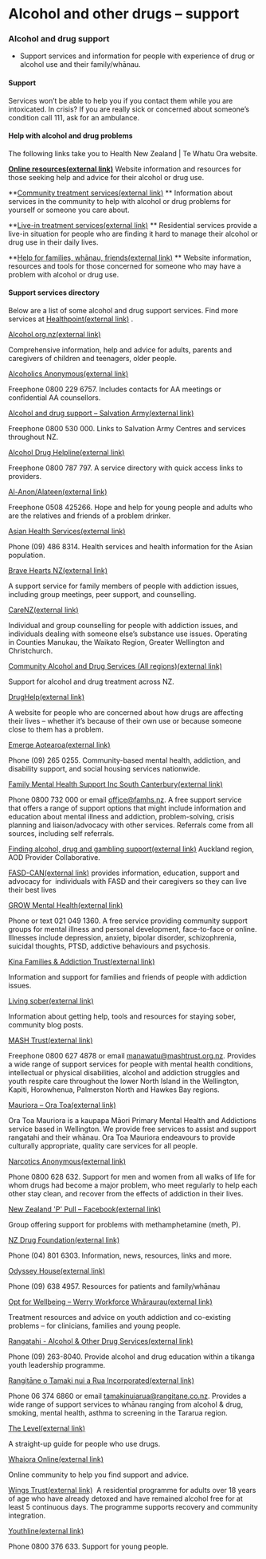 # Alcohol and other drugs – support

### Alcohol and drug support

- Support services and information for people with experience of drug or alcohol use and their family/whānau.

#### Support

Services won’t be able to help you if you contact them while you are intoxicated. In crisis? If you are really sick or concerned about someone’s condition call 111, ask for an ambulance.

#### Help with alcohol and drug problems

The following links take you to Health New Zealand | Te Whatu Ora website.

**[Online resources(external link)](https://info.health.nz/services-support/alcohol-and-drug-services/online-resources/ 'Open external link')** Website information and resources for those seeking help and advice for their alcohol or drug use.

**[Community treatment services(external link)](https://info.health.nz/services-support/alcohol-and-drug-services/community-treatment-services/ 'Open external link')
** Information about services in the community to help with alcohol or drug problems for yourself or someone you care about.

**[Live-in treatment services(external link)](https://info.health.nz/services-support/alcohol-and-drug-services/live-in-treatment-services/ 'Open external link')
** Residential services provide a live-in situation for people who are finding it hard to manage their alcohol or drug use in their daily lives.

**[Help for families, whānau, friends(external link)](https://info.health.nz/services-support/alcohol-and-drug-services/help-for-whanau-and-friends/ 'Open external link')
** Website information, resources and tools for those concerned for someone who may have a problem with alcohol or drug use.

#### Support services directory

Below are a list of some alcohol and drug support services. Find more services at [Healthpoint(external link)](https://www.healthpoint.co.nz/ 'Open external link')
.

[Alcohol.org.nz(external link)](https://www.alcohol.org.nz/ 'Open external link')

Comprehensive information, help and advice for adults, parents and caregivers of children and teenagers, older people.

[Alcoholics Anonymous(external link)](http://www.aa.org.nz/help 'Open external link')

Freephone 0800 229 6757. Includes contacts for AA meetings or confidential AA counsellors.

[Alcohol and drug support – Salvation Army(external link)](https://www.salvationarmy.org.nz/centres/#!/addictions 'Open external link')

Freephone 0800 530 000. Links to Salvation Army Centres and services throughout NZ.

[Alcohol Drug Helpline(external link)](http://alcoholdrughelp.org.nz/directory/ 'Open external link')

Freephone 0800 787 797. A service directory with quick access links to providers.

[Al-Anon/Alateen(external link)](https://al-anon.org.nz/ 'Open external link')

Freephone 0508 425266. Hope and help for young people and adults who are the relatives and friends of a problem drinker.

[Asian Health Services(external link)](http://www.asianhealthservices.co.nz/About-Us 'Open external link')

Phone (09) 486 8314. Health services and health information for the Asian population.

[Brave Hearts NZ(external link)](https://bravehearts.nz/ 'Open external link')

A support service for family members of people with addiction issues, including group meetings, peer support, and counselling.

[CareNZ(external link)](https://www.carenz.co.nz/)

Individual and group counselling for people with addiction issues, and individuals dealing with someone else’s substance use issues. Operating in Counties Manukau, the Waikato Region, Greater Wellington and Christchurch.

[Community Alcohol and Drug Services (All regions)(external link)](https://www.healthpoint.co.nz/search?q=community+alcohol+and+drug+services 'Open external link')

Support for alcohol and drug treatment across NZ.

[DrugHelp(external link)](https://drughelp.org.nz/ 'Open external link')

A website for people who are concerned about how drugs are affecting their lives – whether it’s because of their own use or because someone close to them has a problem.

[Emerge Aotearoa(external link)](https://emergeaotearoa.org.nz/ 'Open external link')

Phone (09) 265 0255. Community-based mental health, addiction, and disability support, and social housing services nationwide.

[Family Mental Health Support Inc South Canterbury(external link)](https://www.healthpoint.co.nz/mental-health-addictions/mental-health-addictions/family-mental-health-support-inc/#_subservices 'Open external link')

Phone 0800 732 000 or email office@famhs.nz. A free support service that offers a range of support options that might include information and education about mental illness and addiction, problem-solving, crisis planning and liaison/advocacy with other services. Referrals come from all sources, including self referrals.

[Finding alcohol, drug and gambling support(external link)](https://aucklandregion.communityhealthpathways.org/Resources/AODHealthServices%e2%80%93FindingAlcoholandOtherDrugSupport.pdf 'Open external link')
Auckland region, AOD Provider Collaborative.

[FASD-CAN(external link)](https://www.fasd-can.org.nz/ 'Open external link')
provides information, education, support and advocacy for  individuals with FASD and their caregivers so they can live their best lives

[GROW Mental Health(external link)](https://grow.org.nz/ 'Open external link')

Phone or text 021 049 1360. A free service providing community support groups for mental illness and personal development, face-to-face or online. Illnesses include depression, anxiety, bipolar disorder, schizophrenia, suicidal thoughts, PTSD, addictive behaviours and psychosis.

[Kina Families & Addiction Trust(external link)](http://www.kina.org.nz/ 'Open external link')

Information and support for families and friends of people with addiction issues.

[Living sober(external link)](https://livingsober.org.nz/ 'Open external link')

Information about getting help, tools and resources for staying sober, community blog posts.

[MASH Trust(external link)](https://mashtrust.org.nz/ 'Open external link')

Freephone 0800 627 4878 or email manawatu@mashtrust.org.nz. Provides a wide range of support services for people with mental health conditions, intellectual or physical disabilities, alcohol and addiction struggles and youth respite care throughout the lower North Island in the Wellington, Kapiti, Horowhenua, Palmerston North and Hawkes Bay regions.

[Mauriora – Ora Toa(external link)](https://www.oratoa.co.nz/mauriora 'Open external link')

Ora Toa Mauriora is a kaupapa Māori Primary Mental Health and Addictions service based in Wellington. We provide free services to assist and support rangatahi and their whānau. Ora Toa Mauriora endeavours to provide culturally appropriate, quality care services for all people.

[Narcotics Anonymous(external link)](https://nzna.org/ 'Open external link')

Phone 0800 628 632. Support for men and women from all walks of life for whom drugs had become a major problem, who meet regularly to help each other stay clean, and recover from the effects of addiction in their lives.

[New Zealand 'P' Pull – Facebook(external link)](https://www.facebook.com/groups/116256735497059/ 'Open external link')

Group offering support for problems with methamphetamine (meth, P).

[NZ Drug Foundation(external link)](https://www.drugfoundation.org.nz 'Open external link')

Phone (04) 801 6303. Information, news, resources, links and more.

[Odyssey House(external link)](http://www.odyssey.org.nz/ 'Open external link')

Phone (09) 638 4957. Resources for patients and family/whānau

[Opt for Wellbeing – Werry Workforce Whāraurau(external link)](https://wharaurau.org.nz/ 'Open external link')

Treatment resources and advice on youth addiction and co-existing problems – for clinicians, families and young people.

[Rangatahi - Alcohol & Other Drug Services(external link)](https://www.raukura.org.nz/service/addiction-services 'Open external link')

Phone (09) 263-8040. Provide alcohol and drug education within a tikanga youth leadership programme.

[Rangitāne o Tamaki nui a Rua Incorporated(external link)](https://rangitane.co.nz/ 'Open external link')

Phone 06 374 6860 or email tamakinuiarua@rangitane.co.nz. Provides a wide range of support services to whānau ranging from alcohol & drug, smoking, mental health, asthma to screening in the Tararua region.

[The Level(external link)](https://thelevel.org.nz/)

A straight-up guide for people who use drugs.

[Whaiora Online(external link)](https://www.whaioraonline.org.nz/login 'Open external link')

Online community to help you find support and advice.

[Wings Trust(external link)](http://www.wingstrust.co.nz/about-wings/)
 A residential programme for adults over 18 years of age who have already detoxed and have remained alcohol free for at least 5 continuous days. The programme supports recovery and community integration.

[Youthline(external link)](https://www.youthline.co.nz/ 'Open external link')

Phone 0800 376 633. Support for young people.
